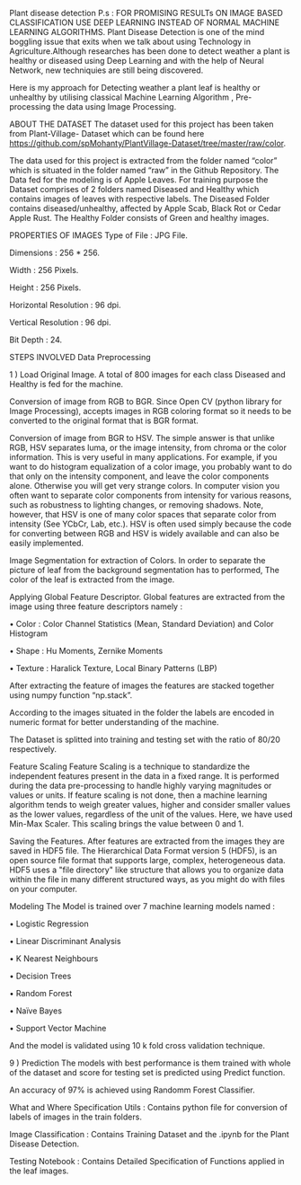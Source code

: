 Plant disease detection
P.s : FOR PROMISING RESULTs ON IMAGE BASED CLASSIFICATION USE DEEP LEARNING INSTEAD OF NORMAL MACHINE LEARNING ALGORITHMS.
Plant Disease Detection is one of the mind boggling issue that exits when we talk about using Technology in Agriculture.Although researches has been done to detect weather a plant is healthy or diseased using Deep Learning and with the help of Neural Network, new techniquies are still being discovered.

Here is my approach for Detecting weather a plant leaf is healthy or unhealthy by utilising classical Machine Learning Algorithm , Pre-processing the data using Image Processing.

ABOUT THE DATASET
The dataset used for this project has been taken from Plant-Village- Dataset which can be found here https://github.com/spMohanty/PlantVillage-Dataset/tree/master/raw/color.

The data used for this project is extracted from the folder named “color” which is situated in the folder named “raw” in the Github Repository. The Data fed for the modeling is of Apple Leaves. For training purpose the Dataset comprises of 2 folders named Diseased and Healthy which contains images of leaves with respective labels. The Diseased Folder contains diseased/unhealthy, affected by Apple Scab, Black Rot or Cedar Apple Rust. The Healthy Folder consists of Green and healthy images.

PROPERTIES OF IMAGES
Type of File : JPG File.

Dimensions : 256 * 256.

Width : 256 Pixels.

Height : 256 Pixels.

Horizontal Resolution : 96 dpi.

Vertical Resolution : 96 dpi.

Bit Depth : 24.

STEPS INVOLVED
Data Preprocessing

1 ) Load Original Image. A total of 800 images for each class Diseased and Healthy is fed for the machine.

Conversion of image from RGB to BGR. Since Open CV (python library for Image Processing), accepts images in RGB coloring format so it needs to be converted to the original format that is BGR format.

Conversion of image from BGR to HSV. The simple answer is that unlike RGB, HSV separates luma, or the image intensity, from chroma or the color information. This is very useful in many applications. For example, if you want to do histogram equalization of a color image, you probably want to do that only on the intensity component, and leave the color components alone. Otherwise you will get very strange colors. In computer vision you often want to separate color components from intensity for various reasons, such as robustness to lighting changes, or removing shadows. Note, however, that HSV is one of many color spaces that separate color from intensity (See YCbCr, Lab, etc.). HSV is often used simply because the code for converting between RGB and HSV is widely available and can also be easily implemented.

Image Segmentation for extraction of Colors. In order to separate the picture of leaf from the background segmentation has to performed, The color of the leaf is extracted from the image.

Applying Global Feature Descriptor. Global features are extracted from the image using three feature descriptors namely :

• Color : Color Channel Statistics (Mean, Standard Deviation) and Color Histogram

• Shape : Hu Moments, Zernike Moments

• Texture : Haralick Texture, Local Binary Patterns (LBP)

After extracting the feature of images the features are stacked together using numpy function “np.stack”.

According to the images situated in the folder the labels are encoded in numeric format for better understanding of the machine.

The Dataset is splitted into training and testing set with the ratio of 80/20 respectively.

Feature Scaling Feature Scaling is a technique to standardize the independent features present in the data in a fixed range. It is performed during the data pre-processing to handle highly varying magnitudes or values or units. If feature scaling is not done, then a machine learning algorithm tends to weigh greater values, higher and consider smaller values as the lower values, regardless of the unit of the values.
Here, we have used Min-Max Scaler. This scaling brings the value between 0 and 1.

Saving the Features. After features are extracted from the images they are saved in HDF5 file. The Hierarchical Data Format version 5 (HDF5), is an open source file format that supports large, complex, heterogeneous data. HDF5 uses a "file directory" like structure that allows you to organize data within the file in many different structured ways, as you might do with files on your computer.

Modeling The Model is trained over 7 machine learning models named :

• Logistic Regression

• Linear Discriminant Analysis

• K Nearest Neighbours

• Decision Trees

• Random Forest

• Naïve Bayes

• Support Vector Machine

And the model is validated using 10 k fold cross validation technique.

9 ) Prediction The models with best performance is them trained with whole of the dataset and score for testing set is predicted using Predict function.

An accuracy of 97% is achieved using Randomm Forest Classifier.

What and Where Specification
Utils : Contains python file for conversion of labels of images in the train folders.

Image Classification : Contains Training Dataset and the .ipynb for the Plant Disease Detection.

Testing Notebook : Contains Detailed Specification of Functions applied in the leaf images.
